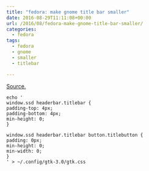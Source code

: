 ```yaml
---
title: "fedora: make gnome title bar smaller"
date: 2016-08-29T11:11:08+00:00
url: /2016/08/fedora-make-gnome-title-bar-smaller/
categories:
  - fedora
tags:
  - fedora
  - gnome
  - smaller
  - titlebar

---
```

<a href="http://blog.samalik.com/make-your-gnome-title-bar-smaller-fedora-24-update/" target="_blank">Source.</a>  
```shell 
echo '  
window.ssd headerbar.titlebar {  
padding-top: 4px;  
padding-bottom: 4px;  
min-height: 0;  
}

window.ssd headerbar.titlebar button.titlebutton {  
padding: 0px;  
min-height: 0;  
min-width: 0;  
}  
' > ~/.config/gtk-3.0/gtk.css  
```